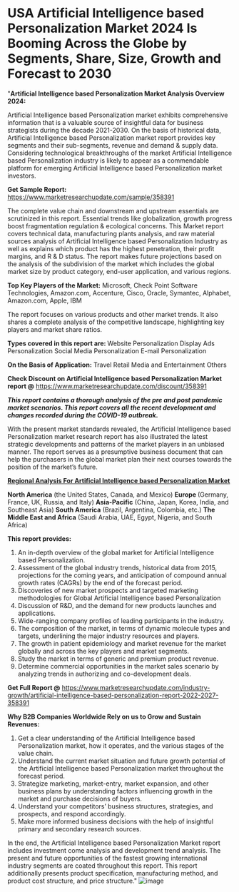 # USA Artificial Intelligence based Personalization Market 2024 Is Booming Across the Globe by Segments, Share, Size, Growth and Forecast to 2030
"<strong>Artificial Intelligence based Personalization Market Analysis Overview 2024:</strong>

Artificial Intelligence based Personalization market exhibits comprehensive information that is a valuable source of insightful data for business strategists during the decade 2021-2030. On the basis of historical data, Artificial Intelligence based Personalization market report provides key segments and their sub-segments, revenue and demand &amp; supply data. Considering technological breakthroughs of the market Artificial Intelligence based Personalization industry is likely to appear as a commendable platform for emerging Artificial Intelligence based Personalization market investors.

<strong>Get Sample Report:</strong> <a href=https://www.marketresearchupdate.com/sample/358391>https://www.marketresearchupdate.com/sample/358391</a>

The complete value chain and downstream and upstream essentials are scrutinized in this report. Essential trends like globalization, growth progress boost fragmentation regulation &amp; ecological concerns. This Market report covers technical data, manufacturing plants analysis, and raw material sources analysis of Artificial Intelligence based Personalization Industry as well as explains which product has the highest penetration, their profit margins, and R &amp; D status. The report makes future projections based on the analysis of the subdivision of the market which includes the global market size by product category, end-user application, and various regions.

<strong>Top Key Players of the Market:</strong>
Microsoft, Check Point Software Technologies, Amazon.com, Accenture, Cisco, Oracle, Symantec, Alphabet, Amazon.com, Apple, IBM

The report focuses on various products and other market trends. It also shares a complete analysis of the competitive landscape, highlighting key players and market share ratios.

<strong>Types covered in this report are: </strong>
Website Personalization
Display Ads Personalization
Social Media Personalization
E-mail Personalization

<strong>On the Basis of Application:</strong>
Travel
Retail
Media and Entertainment
Others

<strong>Check Discount on Artificial Intelligence based Personalization Market report @</strong> <a href=https://www.marketresearchupdate.com/discount/358391>https://www.marketresearchupdate.com/discount/358391</a>

<em><strong>This report contains a thorough analysis of the pre and post pandemic market scenarios. This report covers all the recent development and changes recorded during the COVID-19 outbreak.</strong></em>

With the present market standards revealed, the Artificial Intelligence based Personalization market research report has also illustrated the latest strategic developments and patterns of the market players in an unbiased manner. The report serves as a presumptive business document that can help the purchasers in the global market plan their next courses towards the position of the market’s future.

<strong><u><b>Regional Analysis For Artificial Intelligence based Personalization Market</b></u></strong>

<strong><b>North America</b></strong> (the United States, Canada, and Mexico)
<strong><b>Europe </b></strong>(Germany, France, UK, Russia, and Italy)
<strong><b>Asia-Pacific</b></strong> (China, Japan, Korea, India, and Southeast Asia)
<strong><b>South America</b></strong> (Brazil, Argentina, Colombia, etc.)
<strong><b>The Middle East and Africa</b></strong> (Saudi Arabia, UAE, Egypt, Nigeria, and South Africa)

<strong>This report provides:</strong>

1) An in-depth overview of the global market for Artificial Intelligence based Personalization.
2) Assessment of the global industry trends, historical data from 2015, projections for the coming years, and anticipation of compound annual growth rates (CAGRs) by the end of the forecast period.
3) Discoveries of new market prospects and targeted marketing methodologies for Global Artificial Intelligence based Personalization
4) Discussion of R&amp;D, and the demand for new products launches and applications.
5) Wide-ranging company profiles of leading participants in the industry.
6) The composition of the market, in terms of dynamic molecule types and targets, underlining the major industry resources and players.
7) The growth in patient epidemiology and market revenue for the market globally and across the key players and market segments.
8) Study the market in terms of generic and premium product revenue.
9) Determine commercial opportunities in the market sales scenario by analyzing trends in authorizing and co-development deals.

<strong>Get Full Report @</strong> <a href=https://www.marketresearchupdate.com/industry-growth/artificial-intelligence-based-personalization-report-2022-2027-358391>https://www.marketresearchupdate.com/industry-growth/artificial-intelligence-based-personalization-report-2022-2027-358391</a>

<strong>Why B2B Companies Worldwide Rely on us to Grow and Sustain Revenues:</strong>

1) Get a clear understanding of the Artificial Intelligence based Personalization market, how it operates, and the various stages of the value chain.
2) Understand the current market situation and future growth potential of the Artificial Intelligence based Personalization market throughout the forecast period.
3) Strategize marketing, market-entry, market expansion, and other business plans by understanding factors influencing growth in the market and purchase decisions of buyers.
4) Understand your competitors’ business structures, strategies, and prospects, and respond accordingly.
5) Make more informed business decisions with the help of insightful primary and secondary research sources.

In the end, the Artificial Intelligence based Personalization Market report includes investment come analysis and development trend analysis. The present and future opportunities of the fastest growing international industry segments are coated throughout this report. This report additionally presents product specification, manufacturing method, and product cost structure, and price structure."
![image](https://github.com/johnrobertjr/Market-Research-Update/assets/154120476/7e4e1e51-24e3-4269-954b-97f3d43b4857)
